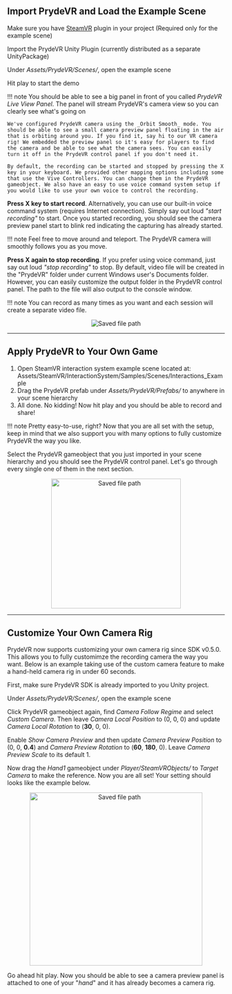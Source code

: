 ## Import PrydeVR and Load the Example Scene

Make sure you have [SteamVR](https://www.assetstore.unity3d.com/en/#!/content/32647) plugin in your project (Required only for the example scene)

Import the PrydeVR Unity Plugin (currently distributed as a separate UnityPackage)

Under _Assets/PrydeVR/Scenes/_, open the example scene

Hit play to start the demo

!!! note
    You should be able to see a big panel in front of you called _PrydeVR Live View Panel_. The panel will stream PrydeVR's camera view so you can clearly see what's going on

    We've configured PrydeVR camera using the _Orbit Smooth_ mode. You should be able to see a small camera preview panel floating in the air that is orbiting around you. If you find it, say hi to our VR camera rig! We embedded the preview panel so it's easy for players to find the camera and be able to see what the camera sees. You can easily turn it off in the PrydeVR control panel if you don't need it.

    By default, the recording can be started and stopped by pressing the X key in your keyboard. We provided other mapping options including some that use the Vive Controllers. You can change them in the PrydeVR gameobject. We also have an easy to use voice command system setup if you would like to use your own voice to control the recording.


**Press X key to start record**. Alternatively, you can use our built-in voice command system (requires Internet connection). Simply say out loud _"start recording"_ to start. Once you started recording, you should see the camera preview panel start to blink red indicating the capturing has already started.

!!! note
    Feel free to move around and teleport. The PrydeVR camera will smoothly follows you as you move.

**Press X again to stop recording**. If you prefer using voice command, just say out loud _"stop recording"_ to stop. By default, video file will be created in the "PrydeVR" folder under current Windows user's Documents folder. However, you can easily customize the output folder in the PrydeVR control panel. The path to the file will also output to the console window.

!!! note
    You can record as many times as you want and each session will create a separate video file.

   <center>
     <img src="../../Imgs/v0.3_FilePath1.png" alt="Saved file path">
   </center>

---

## Apply PrydeVR to Your Own Game

1. Open SteamVR interaction system example scene located at: Assets/SteamVR/InteractionSystem/Samples/Scenes/Interactions_Example
2. Drag the PrydeVR prefab under _Assets/PrydeVR/Prefabs/_ to anywhere in your scene hierarchy
3. All done. No kidding! Now hit play and you should be able to record and share!

!!! note
    Pretty easy-to-use, right? Now that you are all set with the setup, keep in mind that we also support you with many options to fully customize PrydeVR the way you like.

Select the PrydeVR gameobject that you just imported in your scene hierarchy and you should see the PrydeVR control panel. Let's go through every single one of them in the next section.

<center>
    <img src="../../Imgs/InspectorUI.png" alt="Saved file path" width="300" align="center">
</center>

---

## Customize Your Own Camera Rig
PrydeVR now supports customizing your own camera rig since SDK v0.5.0. This allows you to fully customimze the recording camera the way you want. Below is an example taking use of the custom camera feature to make a hand-held camera rig in under 60 seconds.

First, make sure PrydeVR SDK is already imported to you Unity project.

Under _Assets/PrydeVR/Scenes/_, open the example scene

Click PrydeVR gameobject again, find *Camera Follow Regime* and select *Custom Camera*. Then leave *Camera Local Position* to (0, 0, 0) and update *Camera Local Rotation* to (**30**, 0, 0).

Enable *Show Camera Preview* and then update *Camera Preview Position* to (0, 0, **0.4**) and *Camera Preview Rotation* to (**60**, **180**, 0). Leave *Camera Preview Scale* to its default 1.

Now drag the *Hand1* gameobject under _Player/SteamVRObjects/_ to *Target Camera* to make the reference. Now you are all set! Your setting should looks like the example below.
  <center>
    <img src="../../Imgs/CustomCamera_InspectorField.png" alt="Saved file path" width="400" align="center">
  </center>

Go ahead hit play. Now you should be able to see a camera preview panel is attached to one of your "*hand*" and it has already becomes a camera rig.
